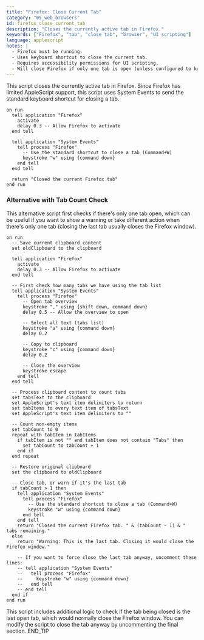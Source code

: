 ```yaml
---
title: "Firefox: Close Current Tab"
category: "05_web_browsers"
id: firefox_close_current_tab
description: "Closes the currently active tab in Firefox."
keywords: ["Firefox", "tab", "close tab", "browser", "UI scripting"]
language: applescript
notes: |
  - Firefox must be running.
  - Uses keyboard shortcut to close the current tab.
  - Requires accessibility permissions for UI scripting.
  - Will close Firefox if only one tab is open (unless configured to keep window open).
---
```


This script closes the currently active tab in Firefox. Since Firefox has limited AppleScript support, this script uses System Events to send the standard keyboard shortcut for closing a tab.

```applescript
on run
  tell application "Firefox"
    activate
    delay 0.3 -- Allow Firefox to activate
  end tell
  
  tell application "System Events"
    tell process "Firefox"
      -- Use the standard shortcut to close a tab (Command+W)
      keystroke "w" using {command down}
    end tell
  end tell
  
  return "Closed the current Firefox tab"
end run
```

### Alternative with Tab Count Check

This alternative script first checks if there's only one tab open, which can be useful if you want to show a warning or take different action when there's only one tab (closing the last tab usually closes the Firefox window).

```applescript
on run
  -- Save current clipboard content
  set oldClipboard to the clipboard
  
  tell application "Firefox"
    activate
    delay 0.3 -- Allow Firefox to activate
  end tell
  
  -- First check how many tabs we have using the tab list
  tell application "System Events"
    tell process "Firefox"
      -- Open tab overview
      keystroke "," using {shift down, command down}
      delay 0.5 -- Allow the overview to open
      
      -- Select all text (tabs list)
      keystroke "a" using {command down}
      delay 0.2
      
      -- Copy to clipboard
      keystroke "c" using {command down}
      delay 0.2
      
      -- Close the overview
      keystroke escape
    end tell
  end tell
  
  -- Process clipboard content to count tabs
  set tabsText to the clipboard
  set AppleScript's text item delimiters to return
  set tabItems to every text item of tabsText
  set AppleScript's text item delimiters to ""
  
  -- Count non-empty items
  set tabCount to 0
  repeat with tabItem in tabItems
    if tabItem is not "" and tabItem does not contain "Tabs" then
      set tabCount to tabCount + 1
    end if
  end repeat
  
  -- Restore original clipboard
  set the clipboard to oldClipboard
  
  -- Close tab, or warn if it's the last tab
  if tabCount > 1 then
    tell application "System Events"
      tell process "Firefox"
        -- Use the standard shortcut to close a tab (Command+W)
        keystroke "w" using {command down}
      end tell
    end tell
    return "Closed the current Firefox tab. " & (tabCount - 1) & " tabs remaining."
  else
    return "Warning: This is the last tab. Closing it would close the Firefox window."
    
    -- If you want to force close the last tab anyway, uncomment these lines:
    -- tell application "System Events"
    --   tell process "Firefox"
    --     keystroke "w" using {command down}
    --   end tell
    -- end tell
  end if
end run
```

This script includes additional logic to check if the tab being closed is the last open tab, which would normally close the Firefox window. You can modify the script to close the tab anyway by uncommenting the final section.
END_TIP